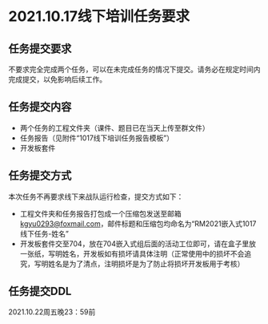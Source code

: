 # 2021.10.17线下培训任务要求
## 任务提交要求
不要求完全完成两个任务，可以在未完成任务的情况下提交。请务必在规定时间内完成提交，以免影响后续工作。
## 任务提交内容
* 两个任务的工程文件夹（课件、题目已在当天上传至群文件）
* 任务报告（见附件“1017线下培训任务报告模板”）
* 开发板套件
## 任务提交方式
本次任务不再要求线下来战队运行检查，提交方式如下：
* 工程文件夹和任务报告打包成一个压缩包发送至邮箱<kgyu0293@foxmail.com>，邮件标题和压缩包均命名为“RM2021嵌入式1017线下任务-姓名”
* 开发板套件交至704，放在704嵌入式组后面的活动工位即可，请在盒子里放一张纸，写明姓名，开发板如有损坏请具体注明（正常使用中的损坏不会追究，写明姓名是为了清点，注明损坏是为了防止将损坏开发板用于考核）
## 任务提交DDL
2021.10.22周五晚23：59前